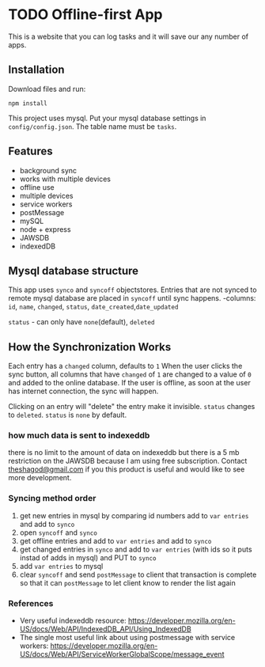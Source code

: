 # TODO Offline-first App
This is a website that you can log tasks and it will save our any number of apps.

## Installation

Download files and run:
```
npm install
```
This project uses mysql. Put your mysql database settings in `config/config.json`. The table name must be `tasks`.

## Features
 - background sync
 - works with multiple devices
 - offline use
 - multiple devices
 - service workers
 - postMessage
 - mySQL
 - node + express
 - JAWSDB
 - indexedDB
 

## Mysql database structure
This app uses `synco` and `syncoff` objectstores. Entries that are not synced to remote mysql database are placed in `syncoff` until sync happens.
-columns: `id`, `name`, `changed`, `status`, `date_created`,`date_updated`

`status` - can only have `none`(default), `deleted`

## How the Synchronization Works

Each entry has a `changed` column, defaults to `1`
When the user clicks the sync button, all columns that have `changed` of `1` are changed to a value of `0` and added to the online database.
If the user is offline, as soon at the user has internet connection, the sync will happen.

Clicking on an entry will "delete" the entry make it invisible. `status` changes to `deleted`. `status` is `none` by default.

### how much data is sent to indexeddb
there is no limit to the amount of data on indexeddb but there is a 5 mb restriction on the JAWSDB because I am using free subscription. Contact theshagod@gmail.com if you this product is useful and would like to see more development.


### Syncing method order
 1. get new entries in mysql by comparing id numbers add to `var entries` and add to `synco`
 2. open `syncoff` and `synco`
 3. get offline entries and add to `var entries` and add to `synco`
 4. get changed entries in `synco` and add to `var entries` (with ids so it puts instad of adds in mysql) and PUT to `synco`
 5. add `var entries` to mysql
 6. clear `syncoff` and send `postMessage` to client that transaction is complete so that it can `postMessage` to let client know to render the list again


### References
 - Very useful indexeddb resource: https://developer.mozilla.org/en-US/docs/Web/API/IndexedDB_API/Using_IndexedDB
 - The single most useful link about using postmessage with service workers: https://developer.mozilla.org/en-US/docs/Web/API/ServiceWorkerGlobalScope/message_event